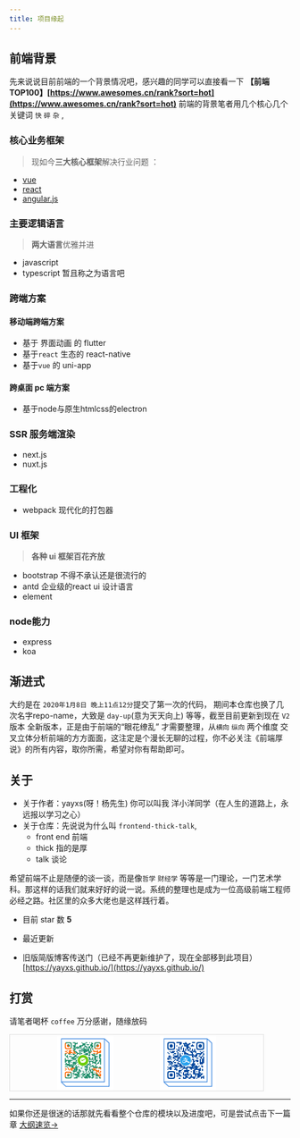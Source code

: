 ```yaml
---
title: 项目缘起
---
```


## 前端背景


先来说说目前前端的一个背景情况吧，感兴趣的同学可以直接看一下 **【前端TOP100】[https://www.awesomes.cn/rank?sort=hot](https://www.awesomes.cn/rank?sort=hot)**  前端的背景笔者用几个核心几个关键词 `快` `碎` `杂` ,

### 核心业务框架

>现如今**三大核心框架**解决行业问题 ：

- [vue](https://v3.vuejs.org/)
- [react](https://reactjs.org/)
- [angular.js](https://angular.io/)
### 主要逻辑语言

>**两大语言**优雅并进

- javascript
- typescript 暂且称之为语言吧

### 跨端方案

#### 移动端跨端方案

- 基于 界面动画 的 flutter
- 基于`react` 生态的 react-native
- 基于`vue` 的 uni-app

#### 跨桌面 pc 端方案

- 基于node与原生htmlcss的electron

### SSR 服务端渲染

 - next.js
 - nuxt.js
### 工程化

- webpack 现代化的打包器

### UI 框架

>**各种 ui 框架百花齐放**

- bootstrap 不得不承认还是很流行的
- antd 企业级的react ui 设计语言
- element
### node能力

 - express
 - koa
## 渐进式

大约是在 `2020年1月8日 晚上11点12分`提交了第一次的代码， 期间本仓库也换了几次名字repo-name，大致是 `day-up`(意为天天向上) 等等，截至目前更新到现在 `V2` 版本
全新版本，正是由于前端的“眼花缭乱” 才需要整理，从`横向` `纵向` 两个维度 交叉立体分析前端的方方面面，这注定是个漫长无聊的过程，你不必关注《前端厚说》的所有内容，取你所需，希望对你有帮助即可。

## 关于

- 关于作者：yayxs(呀！杨先生) 你可以叫我 洋小洋同学（在人生的道路上，永远报以学习之心）
- 关于仓库：先说说为什么叫 `frontend-thick-talk`,
    - front end 前端
    - thick 指的是厚
    - talk  谈论
  
希望前端不止是随便的谈一谈，而是像`哲学` `财经学` 等等是一门理论，一门艺术学科。那这样的话我们就来好好的说一说。系统的整理也是成为一位高级前端工程师必经之路。社区里的众多大佬也是这样践行着。

- 目前 star 数 **5** 
- 最近更新 <update />

- 旧版简版博客传送门（已经不再更新维护了，现在全部移到此项目） [https://yayxs.github.io/](https://yayxs.github.io/)
## 打赏

请笔者喝杯 `coffee` 万分感谢，随缘放码

<div style="width:90%;height:100px;border:1px solid #ddd;display:flex;justify-content: space-evenly;
"> 
    <img src="../../assets/images/weixin.png" alt="" style="height:100px">
    <img src="../../assets/images/zhifubao.png" alt="" style="height:100px">

</div>

<hr />

如果你还是很迷的话那就先看看整个仓库的模块以及进度吧，可是尝试点击下一篇章 [大纲速览->](./quick_start.md)
